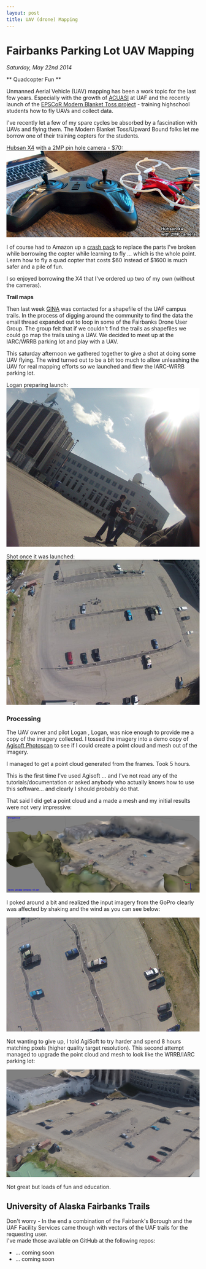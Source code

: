 ```yaml
---
layout: post
title: UAV (drone) Mapping
---
```


# Fairbanks Parking Lot UAV Mapping

_Saturday, May 22nd 2014_

** Quadcopter Fun **

Unmanned Aerial Vehicle (UAV) mapping  has been a work
topic for the last few years.  Especially with the
growth of [ACUASI](http://acuasi.alaska.edu/) at UAF
and the recently launch of the [EPSCoR Modern Blanket
Toss project](http://www.alaska.edu/epscor/) -
training highschool students how to fly UAVs and
collect data.

I've recently let a few of my spare cycles be
absorbed by a fascination with UAVs and flying them.
The Modern Blanket Toss/Upward Bound folks let me
borrow one of their training copters for the students.

[Hubsan X4](http://www.amazon.com/dp/B00ILYJERW?psc=1)
with a 2MP pin hole camera - $70:
![hubsan](/images/epscor-hubsan-x4-s.jpg)

I of course had to Amazon up a [crash pack](http://www.amazon.com/Hubsan-H107L-Quadcopter-Crash-Pack/dp/B00FZ1P3LK/ref=sr_1_4?s=toys-and-games&ie=UTF8&qid=1401039809&sr=1-4&keywords=hubsan+x4)
to replace the parts I've broken while borrowing the
copter while learning to fly ... which is
the whole point.  Learn how to fly a quad copter
that costs $60 instead of $1600 is much safer and
a pile of fun.

I so enjoyed borrowing the X4 that I've ordered up two
of my own (without the cameras).

**Trail maps**

Then last week [GINA](http://gina.alaska.edu) was
contacted for a shapefile of the UAF campus trails.
In the process of digging around the community to find
the data the email thread expanded out to loop in some
of the Fairbanks Drone User Group.  The group felt
that if we couldn't find the trails as shapefiles we
could go map the trails using a UAV.  We decided to
meet up at the IARC/WRRB parking lot and play with
a UAV.

This saturday afternoon we gathered together to give a
shot at doing some UAV flying.  The wind turned out to be
a bit too much to allow unleashing the UAV for real
mapping efforts so we launched and flew the IARC-WRRB
parking lot.

Logan preparing launch:
![launch](/images/uav-parking_lot-gopro-parking_lot_launch-s.jpg)

Shot once it was launched:
![good gopro shot](/images/uav-parking_lot-gopro_good-s.jpg)

### Processing

The UAV owner and pilot Logan , Logan, was nice enough to
provide me a copy of the imagery collected. I tossed
the imagery into a demo copy of [Agisoft Photoscan](http://www.agisoft.ru/products/photoscan)
to see if I could create a point cloud and mesh out
of the imagery.  

I managed to get a point cloud generated from the frames.  Took 5 hours.

This is the first time I've used Agisoft ... and I've not read any of the tutorials/documentation or asked anybody who actually knows how to use this software... and clearly I should probably do that.

That said I did get a point cloud and a made a mesh
and my  initial results were not very impressive:

![sad point cloud](/images/uav-parking_lot-point_cloud-sad-s.jpg)

I poked around a bit and realized the input imagery
from the GoPro clearly was affected by shaking and the
wind as you can see below:

![wiggles in go_pro](/images/uav-parking_lot-gopro-G0010219-s.jpg)

Not wanting to give up, I told AgiSoft to try harder
and spend 8 hours matching pixels (higher quality
target resolution).  This second attempt managed to
upgrade the point cloud and mesh to look like the
WRRB/IARC parking lot:

![better point cloud](/images/uav-parking_lot-high_poor-s.jpg)

Not great but loads of fun and education.

## University of Alaska Fairbanks Trails

Don't worry - In the end a combination of the Fairbank's
Borough and the UAF Facility Services came though with
vectors of the UAF trails for the requesting user.  
I've made those available on GitHub at the following
repos:

* ... coming soon
* ... coming soon
